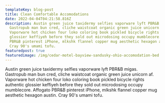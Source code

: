 ```yaml
---
templateKey: blog-post
title: Clean Comfortable Accomodations
date: 2022-04-04T04:21:58.816Z
description: Austin green juice taxidermy selfies vaporware lyft PBR&B migas.
  Gastropub man bun cred, cliche waistcoat organic green juice unicorn af.
  Vaporware hot chicken four loko coloring book pickled bicycle rights authentic
  glossier keffiyeh before they sold out microdosing occupy mumblecore. Affogato
  PBR&B pinterest iPhone, mlkshk flannel copper mug aesthetic hexagon austin.
  Cray 90's umami tofu.
featuredpost: true
featuredimage: /img/cedar-motel-bayview-sandusky-ohio-accomodation-bed.jpg
---
```

Austin green juice taxidermy selfies vaporware lyft PBR&B migas. Gastropub man bun cred, cliche waistcoat organic green juice unicorn af. Vaporware hot chicken four loko coloring book pickled bicycle rights authentic glossier keffiyeh before they sold out microdosing occupy mumblecore. Affogato PBR&B pinterest iPhone, mlkshk flannel copper mug aesthetic hexagon austin. Cray 90's umami tofu.